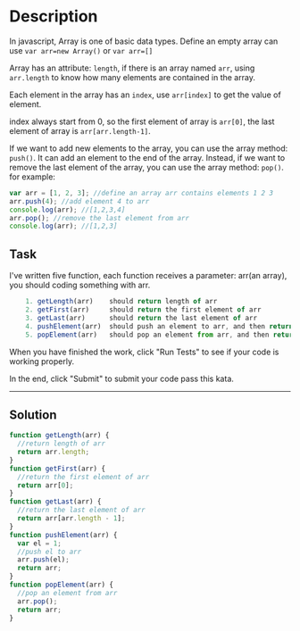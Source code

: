 # Description

In javascript, Array is one of basic data types. Define an empty array can use `var arr=new Array()` or `var arr=[]`

Array has an attribute: `length`, if there is an array named `arr`, using `arr.length` to know how many elements are contained in the array.

Each element in the array has an `index`, use `arr[index]` to get the value of element.

index always start from 0, so the first element of array is `arr[0]`, the last element of array is `arr[arr.length-1]`.

If we want to add new elements to the array, you can use the array method: `push()`. It can add an element to the end of the array. Instead, if we want to remove the last element of the array, you can use the array method: `pop()`. for example:

```js
var arr = [1, 2, 3]; //define an array arr contains elements 1 2 3
arr.push(4); //add element 4 to arr
console.log(arr); //[1,2,3,4]
arr.pop(); //remove the last element from arr
console.log(arr); //[1,2,3]
```

## Task

I've written five function, each function receives a parameter: arr(an array), you should coding something with arr.

```js
    1. getLength(arr)    should return length of arr
    2. getFirst(arr)     should return the first element of arr
    3. getLast(arr)      should return the last element of arr
    4. pushElement(arr)  should push an element to arr, and then return arr
    5. popElement(arr)   should pop an element from arr, and then return arr
```

When you have finished the work, click "Run Tests" to see if your code is working properly.

In the end, click "Submit" to submit your code pass this kata.

---

## Solution

```js
function getLength(arr) {
  //return length of arr
  return arr.length;
}
function getFirst(arr) {
  //return the first element of arr
  return arr[0];
}
function getLast(arr) {
  //return the last element of arr
  return arr[arr.length - 1];
}
function pushElement(arr) {
  var el = 1;
  //push el to arr
  arr.push(el);
  return arr;
}
function popElement(arr) {
  //pop an element from arr
  arr.pop();
  return arr;
}
```
